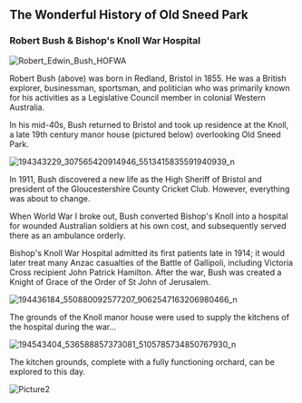 ## The Wonderful History of Old Sneed Park 

### Robert Bush & Bishop's Knoll War Hospital

![Robert_Edwin_Bush_HOFWA](https://user-images.githubusercontent.com/74665965/120630231-873fb000-c45e-11eb-9024-3b0ec57736e3.jpg)

Robert Bush (above) was born in Redland, Bristol in 1855. He was a British explorer, businessman, sportsman, and politician who was primarily known for his activities as a Legislative Council member in colonial Western Australia. 

In his mid-40s, Bush returned to Bristol and took up residence at the Knoll, a late 19th century manor house (pictured below) overlooking Old Sneed Park. 

![194343229_307565420914946_5513415835591940939_n](https://user-images.githubusercontent.com/74665965/120625872-01216a80-c45a-11eb-8755-901cd471c938.jpg)

In 1911, Bush discovered a new life as the High Sheriff of Bristol and president of the Gloucestershire County Cricket Club. However, everything was about to change. 

When World War I broke out, Bush converted Bishop's Knoll into a hospital for wounded Australian soldiers at his own cost, and subsequently served there as an ambulance orderly. 

Bishop's Knoll War Hospital admitted its first patients late in 1914; it would later treat many Anzac casualties of the Battle of Gallipoli, including Victoria Cross recipient John Patrick Hamilton. After the war, Bush was created a Knight of Grace of the Order of St John of Jerusalem.

![194436184_550880092577207_9062547163206980466_n](https://user-images.githubusercontent.com/74665965/120628941-2cf21f80-c45d-11eb-81b5-b0535da22085.jpg)

The grounds of the Knoll manor house were used to supply the kitchens of the hospital during the war...

![194543404_536588857373081_5105785734850767930_n](https://user-images.githubusercontent.com/74665965/120630381-b1916d80-c45e-11eb-8edb-eb3828e2fab6.jpg)

The kitchen grounds, complete with a fully functioning orchard, can be explored to this day. 

![Picture2](https://user-images.githubusercontent.com/74665965/120631262-96732d80-c45f-11eb-90b8-87b0ac73a4f3.png)

